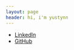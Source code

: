 ```yaml
---
layout: page
header: hi, i'm yustynn
---
```


<ul class='unstyled'>
  <li><a href="https://www.linkedin.com/in/yustynn">LinkedIn</a></li>
  <li><a href="https://github.com/Yustynn">GitHub</a></li>
</ul>
